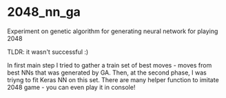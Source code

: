 # 2048_nn_ga
Experiment on genetic algorithm for generating neural network for playing 2048

TLDR: it wasn't successful :) 

In first main step I tried to gather a train set of best moves - moves from best NNs that was generated by GA. Then, at the second phase, I was triyng to fit Keras NN on this set. There are many helper function to imitate 2048 game - you can even play it in console! 
